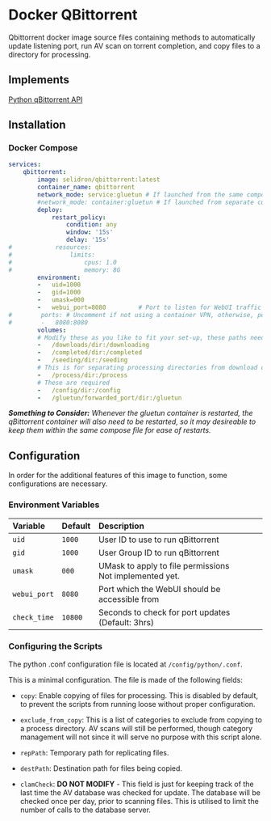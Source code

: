 # Docker QBittorrent
Qbittorrent docker image source files containing methods to automatically update listening port, run AV scan on torrent completion, and copy files to a directory for processing.

## Implements
<a href=https://github.com/rmartin16/qbittorrent-api>Python qBittorrent API</a>

## Installation

### Docker Compose

```yaml
services:
    qbittorrent:
        image: selidron/qbittorrent:latest
        container_name: qbittorrent
        network_mode: service:gluetun # If launched from the same compose file
        #network_mode: container:gluetun # If launched from separate compose files
        deploy:
            restart_policy:
                condition: any
                window: '15s'
                delay: '15s'
#            resources:
#                limits:
#                    cpus: 1.0
#                    memory: 8G
        environment:
        -   uid=1000
        -   gid=1000
        -   umask=000
        -   webui_port=8080         # Port to listen for WebUI traffic
#        ports: # Uncomment if not using a container VPN, otherwise, port forwarding is done at VPN container
#        -   8080:8080
        volumes:
        # Modify these as you like to fit your set-up, these paths need to be set in QBittorrent config as well
        -   /downloads/dir:/downloading
        -   /completed/dir:/completed
        -   /seeding/dir:/seeding
        # This is for separating processing directories from download directories
        -   /process/dir:/process
        # These are required
        -   /config/dir:/config
        -   /gluetun/forwarded_port/dir:/gluetun
```

<i><b>Something to Consider:</b> Whenever the gluetun container is restarted, the qBittorrent container will also need to be restarted, so it may desireable to keep them within the same compose file for ease of restarts.</i>

## Configuration
In order for the additional features of this image to function, some configurations are necessary.

### Environment Variables
|   Variable    |   Default |   Description |
|   :------     |   :------ |   :------     |
|   `uid`       |   `1000`  |   User ID to use to run qBittorrent   |
|   `gid`       |   `1000`  |   User Group ID to run qBittorrent |
|   `umask`     |   `000`   |   UMask to apply to file permissions<br>Not implemented yet.  |
|   `webui_port`|   `8080`  |   Port which the WebUI should be accessible from|
|   `check_time`|   `10800` |   Seconds to check for port updates (Default: 3hrs)|

### Configuring the Scripts
The python .conf configuration file is located at ```/config/python/.conf```.

This is a minimal configuration. The file is made of the following fields:

- `copy`: Enable copying of files for processing. This is disabled by default, to prevent the scripts from running loose without proper configuration.

- ```exclude_from_copy```: This is a list of categories to exclude from copying to a process directory. AV scans will still be performed, though category management will not since it will serve no purpose with this script alone.

- ```repPath```: Temporary path for replicating files.

- ```destPath```: Destination path for files being copied.

- ```clamCheck```: <b>DO NOT MODIFY</b> - This field is just for keeping track of the last time the AV database was checked for update. The database will be checked once per day, prior to scanning files. This is utilised to limit the number of calls to the database server.
